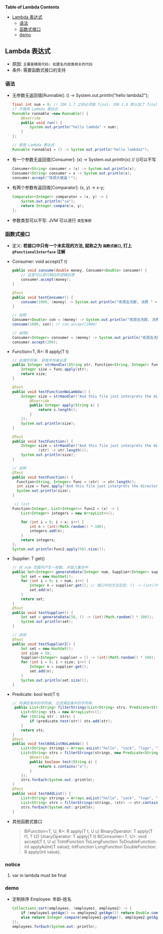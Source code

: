 **Table of Lambda Contents**

- [Lambda 表达式](#lambda-%E8%A1%A8%E8%BE%BE%E5%BC%8F)
  - [语法](#%E8%AF%AD%E6%B3%95)
  - [函数式接口](#%E5%87%BD%E6%95%B0%E5%BC%8F%E6%8E%A5%E5%8F%A3)
  - [demo](#demo)

## Lambda 表达式

- 原因: `主要是精简代码: 如匿名内部类相关的代码`
- 条件: 需要函数式接口的支持

### 语法

- 无参数无返回值[Runnable]: () -> System.out.println("hello lambda2");

  ```java
  final int num = 0; // JDK 1.7 之前必须是 final; JDK 1.8 默认加了 final: 不能让改变 num.
  // 不使用 Lambda 表达式
  Runnable runnable =new Runnable() {
      @Override
      public void run() {
          System.out.println("hello lambda" + num);
      }
  };

  // 使用 Lambda 表达式
  Runnable runnable1 = () -> System.out.println("hello lambda2");
  ```

- 有一个参数无返回值[Consumer]: (x) -> System.out.println(x) // ()可以不写

  ```java
  Consumer<String> consumer = (x) -> System.out.println(x);
  Consumer<String> consumer = x -> System.out.println(x);
  consumer.accept("练顺大傻逼！");
  ```

- 有两个参数有返回值[Comparator]: (x, y) -> x-y;

  ```java
  Comparator<Integer> comparator = (x, y) -> {
      System.out.println("sa");
      return Integer.compare(x, y);
  };
  ```

- 参数类型可以不写: JVM 可以进行 `类型推断`

### 函数式接口

- 定义: **若接口中只有一个未实现的方法, 就称之为 `函数式接口`, 打上 `@FunctionalInterface` 注解**
- Consumer<T>: void accept(T t)

  ```java
  public void consume(double money, Consumer<Double> consumer) {
      // 这里可以进行相应的逻辑处理
      consumer.accept(money);
  }

  @Test
  public void testConsumer() {
      consume(1000, (money) -> System.out.println("练顺去洗脚, 消费 " + money + " 元."));
  }

  // 说明
  Consumer<Double> con = (money) -> System.out.println("练顺去洗脚, 消费 " + money + " 元.");
  consume(1000, con); // con.accept(1000)

  // 说明2
  Consumer<Integer> consumer = (money) -> System.out.println("练顺去洗脚, 消费 " + money + " 元.");
  consumer.accept(200);
  ```

- Function<T, R>: R apply(T t)

  ```java
  // 处理字符串: 获取字符串长度
  public Integer strHandler(String str, Function<String, Integer> func) {
      Integer size = func.apply(str);
      return size;
  }

  @Test
  public void testFunctionNoLambda() {
      Integer size = strHandler("And this file just interprets the directory information at that level.", new Function<String, Integer>() {
          @Override
          public Integer apply(String s) {
              return s.length();
          }
      });
      System.out.println(size);
  }

  @Test
  public void testFunction() {
      Integer size = strHandler("And this file just interprets the directory information at that level.",
              (str) -> str.length());
      System.out.println(size);
  }

  // 说明
  @Test
  public void testFunction() {
    Function<String, Integer> func = (str) -> str.length();
    int size = func.apply("And this file just interprets the directory information at that level.");
    System.out.println(size);
  }

   // list
  Function<Integer, List<Integer>> func2 = (x) -> {
      List<Integer> integers = new ArrayList<>();

      for (int i = 0; i < x; i++) {
          int n = (int)(Math.random() * 100);
          integers.add(n);
      }
      return integers;
  };
  System.out.println(func2.apply(50).size());
  ```

- Supplier<T>: T get()

  ```java
  // 在 num 范围内产生一些数, 并放入集合中
  public Set<Integer> generateData(Integer num, Supplier<Integer> supplier) {
      Set set = new HashSet();
      for (int i = 0; i < num; i++) {
          Integer n = supplier.get(); // 接口中的方法实现: () -> (int)(Math.random() * 100)
          set.add(n);
      }
      return set;
  }
  @Test
  public void testSupplier() {
      Set set = generateData(50, () -> (int)(Math.random() * 100));
      System.out.println(set);
  }

  // 说明
  @Test
  public void testSupplier2() {
      Set set = new HashSet();
      int size = 50;
      Supplier<Integer> supplier = () -> (int)(Math.random() * 100);
      for (int i = 0; i < size; i++) {
          Integer n = supplier.get();
          set.add(n);
      }
      System.out.println(set.size());
  }
  ```

- Predicate<T>: bool test(T t)

  ```java
  // 将满足条件的字符串, 过滤满足条件的字符串.
   public List<String> filterStrings(List<String> strs, Predicate<String> predicate) {
      List<String> sts = new ArrayList<>();
      for (String str : strs) {
          if (predicate.test(str)) sts.add(str);
      }
      return sts;
  }
  @Test
  public void testAddListNoLambda() {
      List<String> strings = Arrays.asList("hello", "zack", "logo", "fans");
      List<String> strs = filterStrings(strings, new Predicate<String>() {
          @Override
          public boolean test(String s) {
              return s.contains("a");
          }
      });
      strs.forEach(System.out::println);
  }
  @Test
  public void testAddList() {
      List<String> strings = Arrays.asList("hello", "zack", "logo", "fans");
      List<String> strs = filterStrings(strings, (str) -> str.contains("a"));
      strs.forEach(System.out::println);
  }
  ```

- 其他函数式接口
  > BiFunction<T, U, R>: R apply(T t, U u)
  > BinaryOperator<T>: T apply(T t1, T t2)
  > UnaryOperator<T>: T apply(T t)
  > BiConsumer<T, U>: void accept(T t, U u)
  > ToIntFunction<T> ToLongFunction<T> ToDoubleFunction<T>: int applyAsInt(T value);
  > IntFunction<R> LongFunction<R> DoubleFunction<R>: R apply(int value);

### notice

1. var in lambda must be final

### demo

- 定制排序 Employee: 年龄-姓名

  ```java
  Collections.sort(employees, (employee1, employee2) -> {
      if (employee1.getAge() == employee2.getAge()) return Double.compare(employee1.getSalary(), employee2.getSalary());
      else return Integer.compare(employee1.getAge(), employee2.getAge());
  });
  employees.forEach(System.out::println);
  ```
